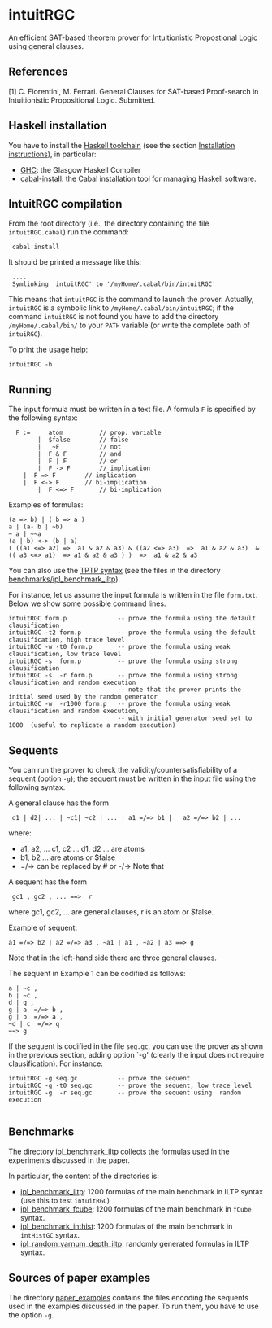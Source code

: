 intuitRGC 
=========

An efficient SAT-based theorem prover for Intuitionistic Propostional Logic using general clauses.



References
----------


[1] C. Fiorentini, M. Ferrari. General Clauses for SAT-based Proof-search in Intuitionistic Propositional Logic. Submitted.



Haskell installation
-------------------

You have to install the [Haskell toolchain](https://www.haskell.org/downloads)
(see  the section  [Installation instructions](https://www.haskell.org/downloads#ghcup)), 
in particular:

- [GHC](https://www.haskell.org/ghc/): the Glasgow Haskell Compiler
- [cabal-install](https://cabal.readthedocs.io/en/3.6/): the Cabal installation tool for managing Haskell software.



IntuitRGC compilation
----------------------

From the  root directory (i.e., the directory containing the file  `intuitRGC.cabal`) run the command:

```console
 cabal install
```

It should be printed a message like this:

```console
 ....
 Symlinking 'intuitRGC' to '/myHome/.cabal/bin/intuitRGC'
```

This means that `intuitRGC` is the command to launch the prover. Actually,
`intuitRGC` is a symbolic link to    `/myHome/.cabal/bin/intuitRGC`; if
the command `intuitRGC` is not found you have to add the directory `/myHome/.cabal/bin/` to
your `PATH` variable (or write the complete path of `intuiRGC`).


To print the usage help:


```console
intuitRGC -h
```


Running
-------

The input formula must be written in a text file. A formula `F` is specified by the following syntax:

```console
  F :=     atom          // prop. variable
        |  $false        // false
        |   ~F           // not 
        |  F & F         // and
        |  F | F         // or
        |  F -> F        // implication
	|  F => F        // implication
	|  F <-> F       // bi-implication
        |  F <=> F       // bi-implication
```
Examples of formulas:

```console
(a => b) | ( b => a )
a | (a- b | ~b)
~ a | ~~a
(a | b) <-> (b | a)
( ((a1 <=> a2) =>  a1 & a2 & a3) & ((a2 <=> a3)  =>  a1 & a2 & a3)  & (( a3 <=> a1)  => a1 & a2 & a3 ) )  =>  a1 & a2 & a3  
```

You can also use the [TPTP syntax](http://tptp.cs.miami.edu/TPTP/QuickGuide/Problems.html)
(see the files in  the
directory  [benchmarks/ipl_benchmark_iltp](https://github.com/cfiorentini/intuitRGC/tree/main/benchmarks/ipl_benchmark_iltp)).


For instance, let us assume the input formula is written in the file `form.txt`.
Below we show some possible command lines.


```console
intuitRGC form.p              -- prove the formula using the default clausification
intuitRGC -t2 form.p          -- prove the formula using the default clausification, high trace level
intuitRGC -w -t0 form.p       -- prove the formula using weak clausification, low trace level
intuitRGC -s  form.p          -- prove the formula using strong clausification
intuitRGC -s  -r form.p       -- prove the formula using strong clausification and random execution
                              -- note that the prover prints the initial seed used by the random generator 
intuitRGC -w  -r1000 form.p   -- prove the formula using weak clausification and random execution, 
                              -- with initial generator seed set to 1000  (useful to replicate a random execution)

```

Sequents 
--------

You can run the prover to check the validity/countersatisfiability  of a sequent (option `-g`); the sequent must be written in the input file using the following syntax.

A  general clause has the form

```console
 d1 | d2| ... | ~c1| ~c2 | ... | a1 =/=> b1 |   a2 =/=> b2 | ...
```
where:

-  a1, a2, ...  c1, c2 ...  d1, d2 ... are atoms
-  b1, b2 ... are atoms or $false
-   =/=> can be replaced by  # or -/->
Note that 

A sequent has the form

```console
 gc1 , gc2 , ... ==>  r
```

where gc1, gc2, ...  are general  clauses, r  is an atom or $false. 


Example of sequent:


```console
a1 =/=> b2 | a2 =/=> a3 , ~a1 | a1 , ~a2 | a3 ==> g

```
Note that in the left-hand side there are three general clauses. 

The sequent in Example 1 can be codified as follows:

```console
a | ~c ,
b | ~c ,
d | g ,
g | a  =/=> b , 
g | b  =/=> a , 
~d | c  =/=> q 
==> g
```


If the sequent is codified in the file `seq.gc`, you can use the prover as shown in the previous section, adding option `-g'
(clearly  the input does not require clausification). For instance:



```console
intuitRGC -g seq.gc           -- prove the sequent 
intuitRGC -g -t0 seq.gc       -- prove the sequent, low trace level
intuitRGC -g  -r seq.gc       -- prove the sequent using  random execution
                   
```


Benchmarks
----------

The directory [ipl_benchmark_iltp](https://github.com/cfiorentini/intuitRGC/tree/main/benchmarks) collects the formulas used in the experiments
discussed in the paper.

In particular, the content of the directories is:

-  [ipl_benchmark_iltp](https://github.com/cfiorentini/intuitRGC/tree/main/benchmarks/ipl_benchmark_iltp):
1200 formulas of the main benchmark in ILTP syntax (use this to test `intuitRGC`)
-   [ipl_benchmark_fcube](https://github.com/cfiorentini/intuitRGC/tree/main/benchmarks/ipl_benchmark_fcube):
1200 formulas of the main benchmark in `fCube` syntax.
-   [ipl_benchmark_inthist](https://github.com/cfiorentini/intuitRGC/tree/main/benchmarks/ipl_benchmark_inthist):
1200 formulas of the main benchmark in `intHistGC` syntax.
-  [ipl_random_varnum_depth_iltp](https://github.com/cfiorentini/intuitRGC/tree/main/benchmarks/ipl_random_varnum_depth_iltp):
randomly generated formulas in   ILTP syntax.



Sources of paper examples
------------------------

The directory
[paper_examples](https://github.com/cfiorentini/intuitRGC/tree/main/paper_examples)
contains the files encoding the sequents used in the examples
discussed in the paper. To run them, you have to use the option `-g`.